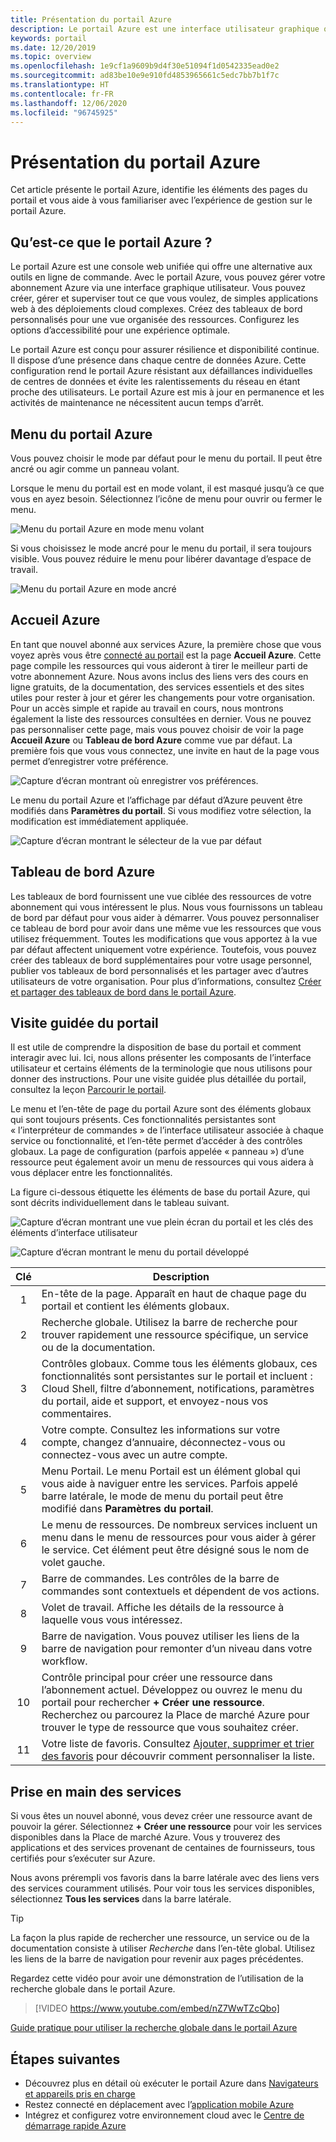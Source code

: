```yaml
---
title: Présentation du portail Azure
description: Le portail Azure est une interface utilisateur graphique que vous pouvez utiliser pour gérer vos services Azure. Découvrez comment explorer et rechercher des ressources dans le portail Azure.
keywords: portail
ms.date: 12/20/2019
ms.topic: overview
ms.openlocfilehash: 1e9cf1a9609b9d4f30e51094f1d0542335ead0e2
ms.sourcegitcommit: ad83be10e9e910fd4853965661c5edc7bb7b1f7c
ms.translationtype: HT
ms.contentlocale: fr-FR
ms.lasthandoff: 12/06/2020
ms.locfileid: "96745925"
---
```

# <a name="azure-portal-overview"></a>Présentation du portail Azure

Cet article présente le portail Azure, identifie les éléments des pages du portail et vous aide à vous familiariser avec l’expérience de gestion sur le portail Azure.

## <a name="what-is-the-azure-portal"></a>Qu’est-ce que le portail Azure ?

Le portail Azure est une console web unifiée qui offre une alternative aux outils en ligne de commande. Avec le portail Azure, vous pouvez gérer votre abonnement Azure via une interface graphique utilisateur. Vous pouvez créer, gérer et superviser tout ce que vous voulez, de simples applications web à des déploiements cloud complexes. Créez des tableaux de bord personnalisés pour une vue organisée des ressources. Configurez les options d’accessibilité pour une expérience optimale.

Le portail Azure est conçu pour assurer résilience et disponibilité continue. Il dispose d’une présence dans chaque centre de données Azure. Cette configuration rend le portail Azure résistant aux défaillances individuelles de centres de données et évite les ralentissements du réseau en étant proche des utilisateurs. Le portail Azure est mis à jour en permanence et les activités de maintenance ne nécessitent aucun temps d’arrêt.

## <a name="azure-portal-menu"></a>Menu du portail Azure

Vous pouvez choisir le mode par défaut pour le menu du portail. Il peut être ancré ou agir comme un panneau volant.

Lorsque le menu du portail est en mode volant, il est masqué jusqu’à ce que vous en ayez besoin. Sélectionnez l’icône de menu pour ouvrir ou fermer le menu.

![Menu du portail Azure en mode menu volant](./media/azure-portal-overview/azure-portal-overview-portal-menu-flyout.png)

Si vous choisissez le mode ancré pour le menu du portail, il sera toujours visible. Vous pouvez réduire le menu pour libérer davantage d’espace de travail.

![Menu du portail Azure en mode ancré](./media/azure-portal-overview/azure-portal-overview-portal-menu-expandcollapse.png)

## <a name="azure-home"></a>Accueil Azure

En tant que nouvel abonné aux services Azure, la première chose que vous voyez après vous être [connecté au portail](https://portal.azure.com) est la page **Accueil Azure**. Cette page compile les ressources qui vous aideront à tirer le meilleur parti de votre abonnement Azure. Nous avons inclus des liens vers des cours en ligne gratuits, de la documentation, des services essentiels et des sites utiles pour rester à jour et gérer les changements pour votre organisation. Pour un accès simple et rapide au travail en cours, nous montrons également la liste des ressources consultées en dernier. Vous ne pouvez pas personnaliser cette page, mais vous pouvez choisir de voir la page **Accueil Azure** ou **Tableau de bord Azure** comme vue par défaut. La première fois que vous vous connectez, une invite en haut de la page vous permet d’enregistrer votre préférence.

![Capture d’écran montrant où enregistrer vos préférences.](./media/azure-portal-overview/azure-portal-default-view.png)

Le menu du portail Azure et l’affichage par défaut d’Azure peuvent être modifiés dans **Paramètres du portail**. Si vous modifiez votre sélection, la modification est immédiatement appliquée.

![Capture d’écran montrant le sélecteur de la vue par défaut](./media/azure-portal-overview/azure-portal-overview-portal-settings-menu-home.png)

## <a name="azure-dashboard"></a>Tableau de bord Azure

Les tableaux de bord fournissent une vue ciblée des ressources de votre abonnement qui vous intéressent le plus. Nous vous fournissons un tableau de bord par défaut pour vous aider à démarrer. Vous pouvez personnaliser ce tableau de bord pour avoir dans une même vue les ressources que vous utilisez fréquemment. Toutes les modifications que vous apportez à la vue par défaut affectent uniquement votre expérience. Toutefois, vous pouvez créer des tableaux de bord supplémentaires pour votre usage personnel, publier vos tableaux de bord personnalisés et les partager avec d’autres utilisateurs de votre organisation. Pour plus d’informations, consultez [Créer et partager des tableaux de bord dans le portail Azure](../azure-portal/azure-portal-dashboards.md).

## <a name="getting-around-the-portal"></a>Visite guidée du portail

Il est utile de comprendre la disposition de base du portail et comment interagir avec lui. Ici, nous allons présenter les composants de l’interface utilisateur et certains éléments de la terminologie que nous utilisons pour donner des instructions. Pour une visite guidée plus détaillée du portail, consultez la leçon [Parcourir le portail](/learn/modules/tour-azure-portal/3-navigate-the-portal).

Le menu et l’en-tête de page du portail Azure sont des éléments globaux qui sont toujours présents. Ces fonctionnalités persistantes sont « l’interpréteur de commandes » de l’interface utilisateur associée à chaque service ou fonctionnalité, et l’en-tête permet d’accéder à des contrôles globaux. La page de configuration (parfois appelée « panneau ») d’une ressource peut également avoir un menu de ressources qui vous aidera à vous déplacer entre les fonctionnalités.

La figure ci-dessous étiquette les éléments de base du portail Azure, qui sont décrits individuellement dans le tableau suivant.

![Capture d’écran montrant une vue plein écran du portail et les clés des éléments d’interface utilisateur](./media/azure-portal-overview/azure-portal-overview-portal-callouts.png)

![Capture d’écran montrant le menu du portail développé](./media/azure-portal-overview/azure-portal-overview-portal-menu-callouts.png)

|Clé|Description
|:---:|---|
|1|En-tête de la page. Apparaît en haut de chaque page du portail et contient les éléments globaux.|
|2| Recherche globale. Utilisez la barre de recherche pour trouver rapidement une ressource spécifique, un service ou de la documentation.|
|3|Contrôles globaux. Comme tous les éléments globaux, ces fonctionnalités sont persistantes sur le portail et incluent : Cloud Shell, filtre d’abonnement, notifications, paramètres du portail, aide et support, et envoyez-nous vos commentaires.|
|4|Votre compte. Consultez les informations sur votre compte, changez d’annuaire, déconnectez-vous ou connectez-vous avec un autre compte.|
|5|Menu Portail. Le menu Portail est un élément global qui vous aide à naviguer entre les services. Parfois appelé barre latérale, le mode de menu du portail peut être modifié dans **Paramètres du portail**.|
|6|Le menu de ressources. De nombreux services incluent un menu dans le menu de ressources pour vous aider à gérer le service. Cet élément peut être désigné sous le nom de volet gauche.|
|7|Barre de commandes. Les contrôles de la barre de commandes sont contextuels et dépendent de vos actions.|
|8|Volet de travail.  Affiche les détails de la ressource à laquelle vous vous intéressez.|
|9|Barre de navigation. Vous pouvez utiliser les liens de la barre de navigation pour remonter d’un niveau dans votre workflow.|
|10|Contrôle principal pour créer une ressource dans l’abonnement actuel. Développez ou ouvrez le menu du portail pour rechercher **+ Créer une ressource**. Recherchez ou parcourez la Place de marché Azure pour trouver le type de ressource que vous souhaitez créer.|
|11|Votre liste de favoris. Consultez [Ajouter, supprimer et trier des favoris](../azure-portal/azure-portal-add-remove-sort-favorites.md) pour découvrir comment personnaliser la liste.|

## <a name="get-started-with-services"></a>Prise en main des services

Si vous êtes un nouvel abonné, vous devez créer une ressource avant de pouvoir la gérer. Sélectionnez **+ Créer une ressource** pour voir les services disponibles dans la Place de marché Azure. Vous y trouverez des applications et des services provenant de centaines de fournisseurs, tous certifiés pour s’exécuter sur Azure.

Nous avons prérempli vos favoris dans la barre latérale avec des liens vers des services couramment utilisés.  Pour voir tous les services disponibles, sélectionnez **Tous les services** dans la barre latérale.

> [!TIP]
> La façon la plus rapide de rechercher une ressource, un service ou de la documentation consiste à utiliser *Recherche* dans l’en-tête global. Utilisez les liens de la barre de navigation pour revenir aux pages précédentes.
>
Regardez cette vidéo pour avoir une démonstration de l’utilisation de la recherche globale dans le portail Azure.


> [!VIDEO https://www.youtube.com/embed/nZ7WwTZcQbo]

[Guide pratique pour utiliser la recherche globale dans le portail Azure](https://www.youtube.com/watch?v=nZ7WwTZcQbo)

## <a name="next-steps"></a>Étapes suivantes

* Découvrez plus en détail où exécuter le portail Azure dans [Navigateurs et appareils pris en charge](../azure-portal/azure-portal-supported-browsers-devices.md)
* Restez connecté en déplacement avec l’[application mobile Azure](https://azure.microsoft.com/features/azure-portal/mobile-app/)
* Intégrez et configurez votre environnement cloud avec le [Centre de démarrage rapide Azure](../azure-portal/azure-portal-quickstart-center.md)